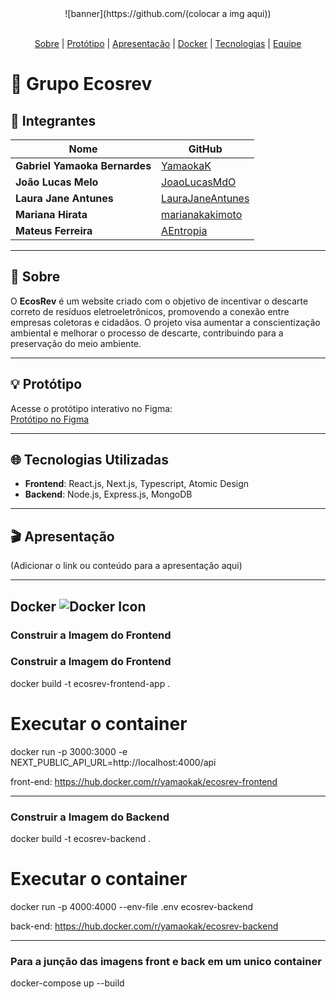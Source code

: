 <div align="center">
  ![banner](https://github.com/(colocar a img aqui))
</div>

<br id="topo">
<p align="center">
    <a href="#sobre">Sobre</a> | 
    <a href="#protótipo">Protótipo</a> |  
    <a href="#apresentacao">Apresentação</a> | 
    <a href="#docker">Docker</a> |       
    <a href="#tecnologias">Tecnologias</a> |    
    <a href="#integrantes">Equipe</a>
</p>

# 🍃 Grupo Ecosrev

## 👤 Integrantes

| Nome | GitHub |
| ----- | ------ |
| **Gabriel Yamaoka Bernardes** | [YamaokaK](https://github.com/YamaokaK) |
| **João Lucas Melo** | [JoaoLucasMdO](https://github.com/JoaoLucasMdO) |
| **Laura Jane Antunes** | [LauraJaneAntunes](https://github.com/LauraJaneAntunes) |
| **Mariana Hirata** | [marianakakimoto](https://github.com/marianakakimoto) |
| **Mateus Ferreira** | [AEntropia](https://github.com/AEntropia) |

---

## 📃 Sobre

O **EcosRev** é um website criado com o objetivo de incentivar o descarte correto de resíduos eletroeletrônicos, promovendo a conexão entre empresas coletoras e cidadãos. O projeto visa aumentar a conscientização ambiental e melhorar o processo de descarte, contribuindo para a preservação do meio ambiente.

---

## 💡 Protótipo

Acesse o protótipo interativo no Figma:  
[Protótipo no Figma](https://www.figma.com/design/9qf7Ry7BcaML25kAtYWB17/Untitled)

---

## 🌐 Tecnologias Utilizadas

- **Frontend**: React.js, Next.js, Typescript, Atomic Design
- **Backend**: Node.js, Express.js, MongoDB

---

## 🎬 Apresentação

(Adicionar o link ou conteúdo para a apresentação aqui)

---

## Docker ![Docker Icon](https://upload.wikimedia.org/wikipedia/commons/3/39/Docker_logo.png)

### Construir a Imagem do Frontend

### Construir a Imagem do Frontend

docker build -t ecosrev-frontend-app .

# Executar o container
docker run -p 3000:3000 -e NEXT_PUBLIC_API_URL=http://localhost:4000/api

front-end: https://hub.docker.com/r/yamaokak/ecosrev-frontend

-----------------------------------------------------------

### Construir a Imagem do Backend

docker build -t ecosrev-backend .

# Executar o container
docker run -p 4000:4000 --env-file .env ecosrev-backend

back-end: https://hub.docker.com/r/yamaokak/ecosrev-backend 

----------------------------------------------------------

### Para a junção das imagens front e back em um unico container
docker-compose up --build

